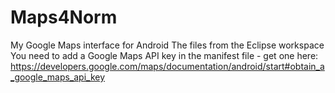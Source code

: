 # Maps4Norm
My Google Maps interface for Android
The files from the Eclipse workspace
You need to add a Google Maps API key in the manifest file - get one here: https://developers.google.com/maps/documentation/android/start#obtain_a_google_maps_api_key
